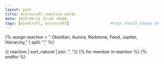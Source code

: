 ```yaml
---
layout: post
title: Astrocraft reaction words
date: 2023-09-23 12:42 +0200
tags: [minecraft, astrocraft]                   #tags should always be lowercase
---
```


{% assign reaction = "
Obsidian,
Aurora,
Redstone,
Feed,
Jupiter,
Hierarchy," | split: "," %}

{{ reaction | sort_natural | join: ",  "}}
{% for member in reaction %}
{% endfor %}